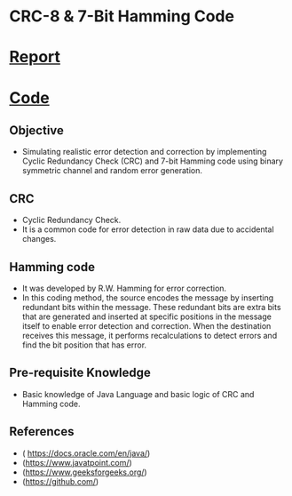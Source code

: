 # CRC-8 & 7-Bit Hamming Code
# [Report](Report.pdf)
# [Code](src/com/pranav/nits/Main.java)
## Objective 
- Simulating realistic error detection and correction by implementing
  Cyclic Redundancy Check (CRC) and 7-bit Hamming code using binary symmetric channel and random error generation.
## CRC
- Cyclic Redundancy Check.
- It is a common code for error detection in raw data due to accidental changes.
 ## Hamming code
-  It was developed by R.W. Hamming for error correction.
-  In this coding method, the source encodes the message by inserting redundant bits within the message. These redundant bits are extra bits that are generated and inserted at specific positions in the message itself to enable error detection and correction. When the destination receives this message, it performs recalculations to detect errors and find the bit position that has error.		
## Pre-requisite Knowledge
- Basic knowledge of Java Language and basic logic of CRC and Hamming code.
## References
- ( https://docs.oracle.com/en/java/)
- (https://www.javatpoint.com/)
- (https://www.geeksforgeeks.org/)
- (https://github.com/)

  
